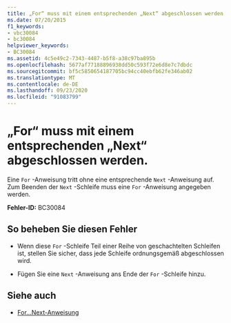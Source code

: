 ```yaml
---
title: „For“ muss mit einem entsprechenden „Next“ abgeschlossen werden.
ms.date: 07/20/2015
f1_keywords:
- vbc30084
- bc30084
helpviewer_keywords:
- BC30084
ms.assetid: 4c5e49c2-7343-4487-b5f8-a38c97ba895b
ms.openlocfilehash: 5677af77188896938dd50c593f72e6d8e7c7dbdc
ms.sourcegitcommit: bf5c5850654187705bc94cc40ebfb62fe346ab02
ms.translationtype: MT
ms.contentlocale: de-DE
ms.lasthandoff: 09/23/2020
ms.locfileid: "91083799"
---
```

# <a name="for-must-end-with-a-matching-next"></a>„For“ muss mit einem entsprechenden „Next“ abgeschlossen werden.

Eine `For` -Anweisung tritt ohne eine entsprechende `Next` -Anweisung auf. Zum Beenden der `Next` -Schleife muss eine `For` -Anweisung angegeben werden.  
  
 **Fehler-ID:** BC30084  
  
## <a name="to-correct-this-error"></a>So beheben Sie diesen Fehler  
  
- Wenn diese `For` -Schleife Teil einer Reihe von geschachtelten Schleifen ist, stellen Sie sicher, dass jede Schleife ordnungsgemäß abgeschlossen wird.  
  
- Fügen Sie eine `Next` -Anweisung ans Ende der `For` -Schleife hinzu.  
  
## <a name="see-also"></a>Siehe auch

- [For...Next-Anweisung](../language-reference/statements/for-next-statement.md)
